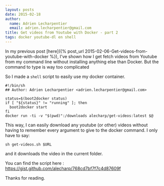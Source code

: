 ```yaml
---
layout: posts
date: 2015-02-18
author:
  name: Adrien Lecharpentier
  email: adrien.lecharpentier@gmail.com
title: Get videos from Youtube with Docker - part 2
tags: docker youtube-dl en shell
---
```


In my previous post [here]({% post_url 2015-02-06-Get-videos-from-youtube-with-docker %}), I've shown how I get fetch videos from Youtube from my command line without installing anything else than Docker. But the command to type is way too complicated

So I made a `shell` script to easily use my docker container.

```shell
#!/bin/sh
## Author: Adrien Lecharpentier <adrien.lecharpentier@gmail.com>

status=$(boot2docker status)
if [ "${status}" != "running" ]; then
  boot2docker start
fi
docker run -ti -v "$(pwd)":/downloads alecharp/get-videos:latest $@
```

This way, I can easily download any youtube (or other) videos without having to remember every argument to give to the docker command. I only have to say:

```shell
sh get-videos.sh $URL
```

and it downloads the video in the current folder.

You can find the script here : https://gist.github.com/alecharp/768cd7bf7f7c4d87609f

Thanks for reading.
